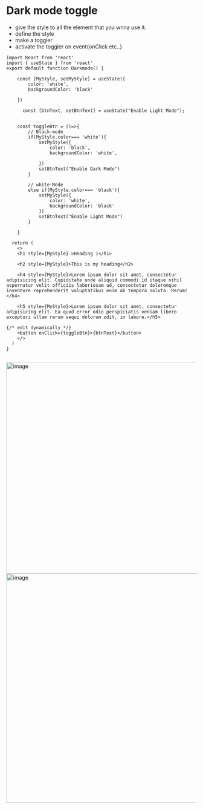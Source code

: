 # Dark mode toggle
- give the style to all the element that you wnna use it.
- define the style
- make a toggler
- activate the toggler on event{onClick etc..} 

```
import React from 'react'
import { useState } from 'react'
export default function Darkmode() {

    const [MyStyle, setMyStyle] = useState({
        color: 'white',
        backgroundColor: 'black'
        
    })

      const [btnText, setBtnText] = useState("Enable Light Mode");


    const toggleBtn = ()=>{
        // Black-mode
        if(MyStyle.color=== 'white'){
            setMyStyle({
                color: 'black',
                backgroundColor: 'white',
                
            })
            setBtnText("Enable Dark Mode")
        }

        // white-Mode
        else if(MyStyle.color=== 'black'){
            setMyStyle({
                color: 'white',
                backgroundColor: 'black'
            })
            setBtnText("Enable Light Mode")
        }
        
    }

  return (
    <>
    <h1 style={MyStyle} >Heading 1</h1>

    <h2 style={MyStyle}>This is my heading</h2>

    <h4 style={MyStyle}>Lorem ipsum dolor sit amet, consectetur adipisicing elit. Cupiditate unde aliquid commodi id itaque nihil aspernatur velit officiis laboriosam ad, consectetur doloremque inventore reprehenderit voluptatibus enim ab tempora soluta. Rerum!</h4>

    <h5 style={MyStyle}>Lorem ipsum dolor sit amet, consectetur adipisicing elit. Ea quod error odio perspiciatis veniam libero excepturi ullam rerum sequi dolorum odit, in labore.</h5>

{/* edit dynamically */}
    <button onClick={toggleBtn}>{btnText}</button>
    </>
  )
}


```
<img width="1920" height="559" alt="image" src="https://github.com/user-attachments/assets/609fb213-684a-4d06-9f4b-66ec02082d7b" />
<img width="1920" height="606" alt="image" src="https://github.com/user-attachments/assets/f28be7ff-06df-4bd2-ab53-e095157ab7ac" />


